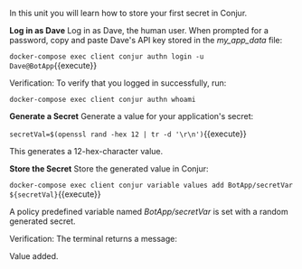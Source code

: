 In this unit you will learn how to store your first secret in Conjur.

**Log in as Dave**
Log in as Dave, the human user. When prompted for a password, copy  and paste Dave's API key stored in the *my_app_data* file:

`docker-compose exec client conjur authn login -u Dave@BotApp`{{execute}}

Verification:
To verify that you logged in successfully, run:

`docker-compose exec client conjur authn whoami`

**Generate a Secret**
Generate a value for your application's secret:

`secretVal=$(openssl rand -hex 12 | tr -d '\r\n')`{{execute}}

This generates a 12-hex-character value.

**Store the Secret**
Store the generated value in Conjur:

`docker-compose exec client conjur variable values add BotApp/secretVar ${secretVal}`{{execute}}

A policy predefined variable named *BotApp/secretVar* is set with a random generated secret.

Verification:
The terminal returns a message:

Value added.
